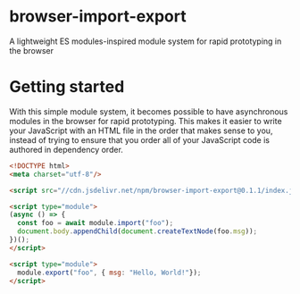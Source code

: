 # browser-import-export
A lightweight ES modules-inspired module system for rapid prototyping in the browser


# Getting started

With this simple module system, it becomes possible to have asynchronous modules
in the browser for rapid prototyping. This makes it easier to write your
JavaScript with an HTML file in the order that makes sense to you, instead of
trying to ensure that you order all of your JavaScript code is authored in
dependency order.

```html
<!DOCTYPE html>
<meta charset="utf-8"/>

<script src="//cdn.jsdelivr.net/npm/browser-import-export@0.1.1/index.js"></script>

<script type="module">
(async () => {
  const foo = await module.import("foo");
  document.body.appendChild(document.createTextNode(foo.msg));
})();
</script>

<script type="module">
  module.export("foo", { msg: "Hello, World!"});
</script>
```
